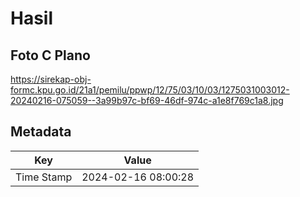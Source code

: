 # Hasil

## Foto C Plano

https://sirekap-obj-formc.kpu.go.id/21a1/pemilu/ppwp/12/75/03/10/03/1275031003012-20240216-075059--3a99b97c-bf69-46df-974c-a1e8f769c1a8.jpg


## Metadata

| Key        | Value               |
| ---------- | ------------------- |
| Time Stamp | 2024-02-16 08:00:28 |



